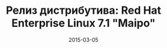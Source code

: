 ---
layout: post
title: "Релиз дистрибутива: Red Hat Enterprise Linux 7.1 \"Maipo\""
date: 2015-03-05   
---